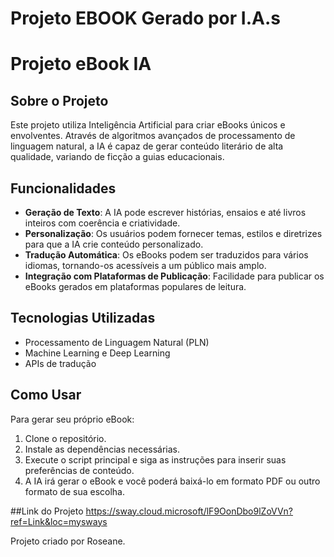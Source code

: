 # Projeto EBOOK Gerado por I.A.s
# Projeto eBook IA

## Sobre o Projeto
Este projeto utiliza Inteligência Artificial para criar eBooks únicos e envolventes. Através de algoritmos avançados de processamento de linguagem natural, a IA é capaz de gerar conteúdo literário de alta qualidade, variando de ficção a guias educacionais.

## Funcionalidades
- **Geração de Texto**: A IA pode escrever histórias, ensaios e até livros inteiros com coerência e criatividade.
- **Personalização**: Os usuários podem fornecer temas, estilos e diretrizes para que a IA crie conteúdo personalizado.
- **Tradução Automática**: Os eBooks podem ser traduzidos para vários idiomas, tornando-os acessíveis a um público mais amplo.
- **Integração com Plataformas de Publicação**: Facilidade para publicar os eBooks gerados em plataformas populares de leitura.

## Tecnologias Utilizadas
- Processamento de Linguagem Natural (PLN)
- Machine Learning e Deep Learning
- APIs de tradução

## Como Usar
Para gerar seu próprio eBook:
1. Clone o repositório.
2. Instale as dependências necessárias.
3. Execute o script principal e siga as instruções para inserir suas preferências de conteúdo.
4. A IA irá gerar o eBook e você poderá baixá-lo em formato PDF ou outro formato de sua escolha.

##Link do Projeto 
https://sway.cloud.microsoft/lF9OonDbo9lZoVVn?ref=Link&loc=mysways



Projeto criado por Roseane.
